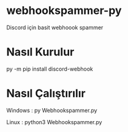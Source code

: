 # webhookspammer-py

Discord için basit webhoook spammer



# Nasıl Kurulur

py -m pip install discord-webhook

# Nasıl Çalıştırılır

Windows : py Webhookspammer.py 

Linux : python3 Webhookspammer.py
